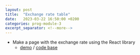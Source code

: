 ```yaml
---
layout: post
title:  "Exchange rate table"
date:   2023-03-22 16:50:00 +0200
categories: prog-module-3
excerpt_separator: <!--more-->
---
```

- Make a page with the exchange rate using the React library
  - [demo](https://bulhakovolexii.github.io/prog-academy-homeworks/hw23/build/) / [code base](https://github.com/bulhakovolexii/prog-academy-homeworks/tree/main/hw23/)
<!--more-->
